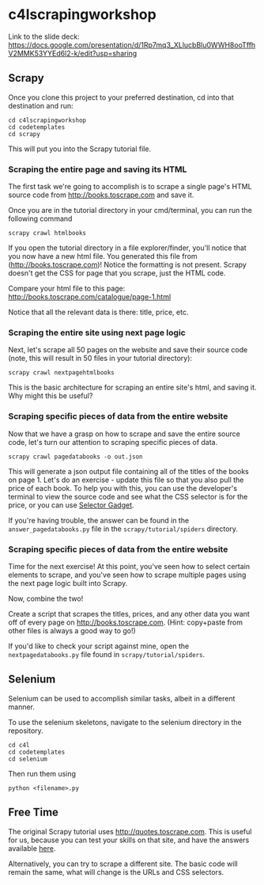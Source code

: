 # c4lscrapingworkshop

Link to the slide deck: https://docs.google.com/presentation/d/1Rp7mq3_XLlucbBlu0WWH8ooTffhV2MMK53YYEd6l2-k/edit?usp=sharing

## Scrapy

Once you clone this project to your preferred destination, cd into that destination and run:
```
cd c4lscrapingworkshop
cd codetemplates
cd scrapy
```

This will put you into the Scrapy tutorial file.

### Scraping the entire page and saving its HTML

The first task we're going to accomplish is to scrape a single page's HTML source code from http://books.toscrape.com and save it.

Once you are in the tutorial directory in your cmd/terminal, you can run the following command

```
scrapy crawl htmlbooks
```

If you open the tutorial directory in a file explorer/finder, you'll notice that you now have a new html file. You generated this file from (http://books.toscrape.com)! Notice the formatting is not present. Scrapy doesn't get the CSS for page that you scrape, just the HTML code.

Compare your html file to this page: http://books.toscrape.com/catalogue/page-1.html

Notice that all the relevant data is there: title, price, etc.

### Scraping the entire site using next page logic

Next, let's scrape all 50 pages on the website and save their source code (note, this will result in 50 files in your tutorial directory):

```
scrapy crawl nextpagehtmlbooks
```

This is the basic architecture for scraping an entire site's html, and saving it. Why might this be useful?

### Scraping specific pieces of data from the entire website

Now that we have a grasp on how to scrape and save the entire source code, let's turn our attention to scraping specific pieces of data.

```
scrapy crawl pagedatabooks -o out.json
```

This will generate a json output file containing all of the titles of the books on page 1. Let's do an exercise - update this file so that you also pull the price of each book. To help you with this, you can use the developer's terminal to view the source code and see what the CSS selector is for the price, or you can use [Selector Gadget](http://selectorgadget.com).

If you're having trouble, the answer can be found in the `answer_pagedatabooks.py` file in the `scrapy/tutorial/spiders` directory.

### Scraping specific pieces of data from the entire website

Time for the next exercise! At this point, you've seen how to select certain elements to scrape, and you've seen how to scrape multiple pages using the next page logic built into Scrapy.

Now, combine the two!

Create a script that scrapes the titles, prices, and any other data you want off of every page on http://books.toscrape.com. (Hint: copy+paste from other files is always a good way to go!)

If you'd like to check your script against mine, open the `nextpagedatabooks.py` file found in `scrapy/tutorial/spiders`.

## Selenium

Selenium can be used to accomplish similar tasks, albeit in a different manner.

To use the selenium skeletons, navigate to the selenium directory in the repository.

```
cd c4l
cd codetemplates
cd selenium
```

Then run them using

`python <filename>.py`

## Free Time

The original Scrapy tutorial uses http://quotes.toscrape.com. This is useful for us, because you can test your skills on that site, and have the answers available [here](https://docs.scrapy.org/en/latest/intro/tutorial.html).

Alternatively, you can try to scrape a different site. The basic code will remain the same, what will change is the URLs and CSS selectors.
